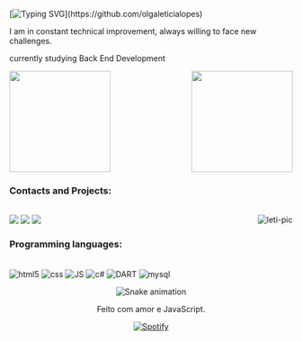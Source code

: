 

[![Typing SVG](https://readme-typing-svg.herokuapp.com?font=Fira+Code&size=35&pause=1000&color=dd6388&center=false&vCenter=false&width=1000&lines=Hi%2C+my+name+is+Olga+Leticia+Lopes+♡+;I'm+18+years+old;I'm+software+developer;)](https://github.com/olgaleticialopes)
<p>  I am in constant technical improvement, always willing to face new challenges.</p>
<p>  currently studying Back End Development </p>
<div>
  
  <img height="180em" src="https://github-readme-stats.vercel.app/api?username=olgaleticialopes&show_icons=true&theme=jolly&include_all_commits=true&count_private=true"/>
  <img align="right" height="180em" src="https://github-readme-stats.vercel.app/api/top-langs/?username=olgaleticialopes&layout=compact&langs_count=16&theme=jolly"/>
</div>

### Contacts and Projects:
 <div style="display: inline_block"><br/>
  <img align="right" alt="leti-pic" src="https://i.picasion.com/pic92/5334ed6d90dc46e5947fe36660d8c45e.gif">
 <a href="https://www.linkedin.com/in/olgaleticialopes/" target="_blank"><img src="https://img.shields.io/badge/LinkedIn-0077B5?style=for-the-badge&logo=linkedin&logoColor=white" target="_blank"></a>
 <a href="mailto:leticiaolgalopes@gmail.com" target="_blank"><img src="https://img.shields.io/badge/Gmail-D14836?style=for-the-badge&logo=gmail&logoColor=white" target="_blank"></a>
  <a href="https://codepen.io/olgaleticialopes" target="_blank"><img src="https://img.shields.io/badge/Codepen-000000?style=for-the-badge&logo=codepen&logoColor=white" target="_blank"></a>
 </div>
 
 
### Programming languages: 
<div style="display: inline_block"><br/>
<img align="center" alt="html5" src="https://img.shields.io/badge/HTML5-E34F26?style=for-the-badge&logo=html5&logoColor=white"/>
<img align="center" alt="css" src="https://img.shields.io/badge/CSS3-1572B6?style=for-the-badge&logo=css3&logoColor=white"/>
<img align="center" alt="JS" src="https://img.shields.io/badge/JavaScript-323330?style=for-the-badge&logo=javascript&logoColor=F7DF1E"/>
<img align="center" alt="c#" src="https://img.shields.io/badge/C%23-239120?style=for-the-badge&logo=c-sharp&logoColor=white"/>
<img align="center" alt="DART" src="https://img.shields.io/badge/Dart-0175C2?style=for-the-badge&logo=dart&logoColor=white"/>
 <img align="center" alt="mysql" src="https://img.shields.io/badge/MySQL-00000F?style=for-the-badge&logo=mysql&logoColor=white"/>
<div align="center">

  ![Snake animation](https://github.com/danielbped/danielbped/blob/output/github-contribution-grid-snake.svg)
  
</div>

<div align="center">
  <p>Feito com amor e JavaScript.</p>
  
  [![Spotify](https://spotify-hfremssl2-olgaleticialopes.vercel.app/api/spotify)](https://open.spotify.com/user/leiteiciasan)
</div>
  
  

  
  
 
